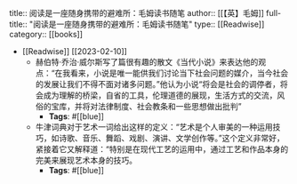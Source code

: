 title:: 阅读是一座随身携带的避难所：毛姆读书随笔
author:: [[【英】毛姆]]
full-title:: "阅读是一座随身携带的避难所：毛姆读书随笔"
type:: [[Readwise]]
category:: [[books]]

- [[Readwise]] [[2023-02-10]]
	- 赫伯特·乔治·威尔斯写了篇很有趣的散文《当代小说》来表达他的观点：“在我看来，小说是唯一能供我们讨论当下社会问题的媒介，当今社会的发展让我们不得不面对诸多问题。”他认为小说“将会是社会的调停者，将会成为理解的桥梁，自省的工具，伦理道德的展现，生活方式的交流，风俗的宝库，并将对法律制度、社会教条和一些思想做出批判”
		- **Tags**: #[[blue]]
	- 牛津词典对于艺术一词给出这样的定义：“艺术是个人审美的一种运用技巧，如诗歌、音乐、舞蹈、戏剧、演讲、文学创作等。”这个定义非常好，紧接着它又解释道：“特别是在现代工艺的运用中，通过工艺和作品本身的完美来展现艺术本身的技巧。
		- **Tags**: #[[blue]]
